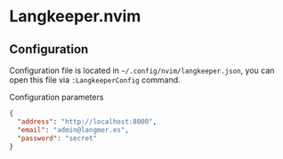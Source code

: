 # Langkeeper.nvim

## Configuration

Configuration file is located in `~/.config/nvim/langkeeper.json`, you can open this file via `:LangkeeperConfig` command.

Configuration parameters

```json
{
  "address": "http://localhost:8000",
  "email": "admin@langmer.es",
  "password": "secret"
}
```
